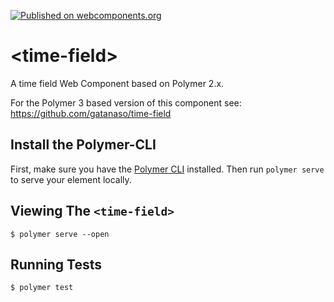 [![Published on webcomponents.org](https://img.shields.io/badge/webcomponents.org-published-blue.svg)](https://www.webcomponents.org/element/time-field-polymer2)

# \<time-field\>

A time field Web Component based on Polymer 2.x.

For the Polymer 3 based version of this component see: https://github.com/gatanaso/time-field

## Install the Polymer-CLI

First, make sure you have the [Polymer CLI](https://www.npmjs.com/package/polymer-cli) installed. Then run `polymer serve` to serve your element locally.

## Viewing The `<time-field>`

```
$ polymer serve --open
```

## Running Tests

```
$ polymer test
```
